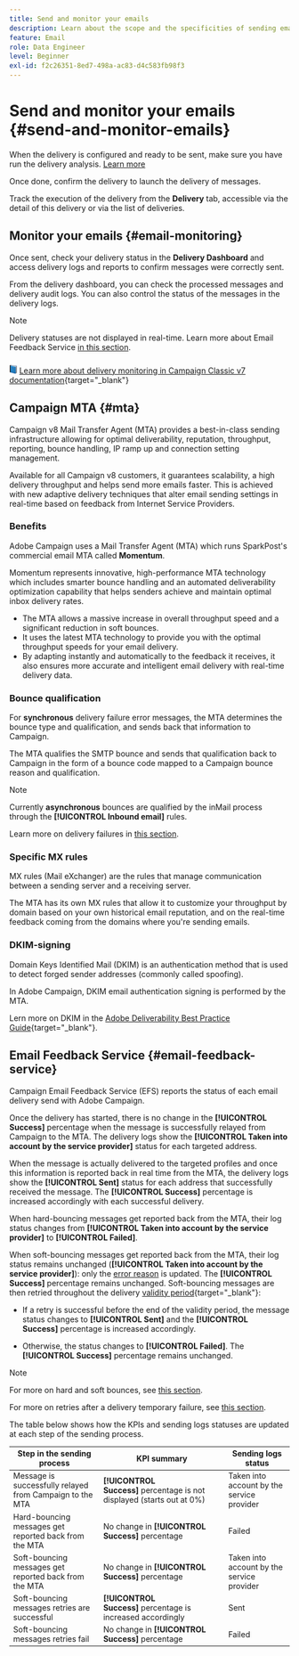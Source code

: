 ```yaml
---
title: Send and monitor your emails
description: Learn about the scope and the specificities of sending emails with Adobe Campaign
feature: Email
role: Data Engineer
level: Beginner
exl-id: f2c26351-8ed7-498a-ac83-d4c583fb98f3
---
```


# Send and monitor your emails  {#send-and-monitor-emails}

When the delivery is configured and ready to be sent, make sure you have run the delivery analysis. [Learn more](delivery-analysis.md)

Once done, confirm the delivery to launch the delivery of messages.

Track the execution of the delivery from the **Delivery** tab, accessible via the detail of this delivery or via the list of deliveries.

## Monitor your emails {#email-monitoring}

Once sent, check your delivery status in the **Delivery Dashboard** and access delivery logs and reports to confirm messages were correctly sent.

From the delivery dashboard, you can check the processed messages and delivery audit logs. You can also control the status of the messages in the delivery logs.

>[!NOTE]
>
>Delivery statuses are not displayed in real-time. Learn more about Email Feedback Service [in this section](#email-feedback-service).


![](../assets/do-not-localize/book.png) [Learn more about delivery monitoring in Campaign Classic v7 documentation](https://experienceleague.adobe.com/docs/campaign-classic/using/sending-messages/key-steps-when-creating-a-delivery/delivery-bestpractices/track-and-monitor.html){target="_blank"}

## Campaign MTA {#mta}

Campaign v8 Mail Transfer Agent (MTA) provides a best-in-class sending infrastructure allowing for optimal deliverability, reputation, throughput, reporting, bounce handling, IP ramp up and connection setting management.

Available for all Campaign v8 customers, it guarantees scalability, a high delivery throughput and helps send more emails faster. This is achieved with new adaptive delivery techniques that alter email sending settings in real-time based on feedback from Internet Service Providers.

### Benefits

Adobe Campaign uses a Mail Transfer Agent (MTA) which runs SparkPost's commercial email MTA called **Momentum**.

Momentum represents innovative, high-performance MTA technology which includes smarter bounce handling and an automated deliverability optimization capability that helps senders achieve and maintain optimal inbox delivery rates.

* The MTA allows a massive increase in overall throughput speed and a significant reduction in soft bounces.
* It uses the latest MTA technology to provide you with the optimal throughput speeds for your email delivery.
* By adapting instantly and automatically to the feedback it receives, it also ensures more accurate and intelligent email delivery with real-time delivery data.

### Bounce qualification

For **synchronous** delivery failure error messages, the MTA determines the bounce type and qualification, and sends back that information to Campaign.

The MTA qualifies the SMTP bounce and sends that qualification back to Campaign in the form of a bounce code mapped to a Campaign bounce reason and qualification.

>[!NOTE]
>
>Currently **asynchronous** bounces are qualified by the inMail process through the **[!UICONTROL Inbound email]** rules. 

Learn more on delivery failures in [this section](delivery-failures.md).


### Specific MX rules

MX rules (Mail eXchanger) are the rules that manage communication between a sending server and a receiving server.

The MTA has its own MX rules that allow it to customize your throughput by domain based on your own historical email reputation, and on the real-time feedback coming from the domains where you're sending emails.

### DKIM-signing

Domain Keys Identified Mail (DKIM) is an authentication method that is used to detect forged sender addresses (commonly called spoofing). 

In Adobe Campaign, DKIM email authentication signing is performed by the MTA.

Lern more on DKIM in the [Adobe Deliverability Best Practice Guide](https://experienceleague.adobe.com/docs/deliverability-learn/deliverability-best-practice-guide/transition-process/infrastructure.html#authentication){target="_blank"}.

## Email Feedback Service {#email-feedback-service}

Campaign Email Feedback Service (EFS) reports the status of each email delivery send with Adobe Campaign.

Once the delivery has started, there is no change in the **[!UICONTROL Success]** percentage when the message is successfully relayed from Campaign to the MTA. The delivery logs show the **[!UICONTROL Taken into account by the service provider]** status for each targeted address.

When the message is actually delivered to the targeted profiles and once this information is reported back in real time from the MTA, the delivery logs show the **[!UICONTROL Sent]** status for each address that successfully received the message. The **[!UICONTROL Success]** percentage is increased accordingly with each successful delivery.

When hard-bouncing messages get reported back from the MTA, their log status changes from **[!UICONTROL Taken into account by the service provider]** to **[!UICONTROL Failed]**<!-- and the **[!UICONTROL Bounces + errors]** percentage is increased accordingly-->.

When soft-bouncing messages get reported back from the MTA, their log status remains unchanged (**[!UICONTROL Taken into account by the service provider]**): only the [error reason](delivery-failures.md#delivery-failure-reasons) is updated<!-- and the **[!UICONTROL Bounces + errors]** percentage is increased accordingly-->. The **[!UICONTROL Success]** percentage remains unchanged. Soft-bouncing messages are then retried throughout the delivery [validity period](https://experienceleague.adobe.com/docs/campaign-classic/using/sending-messages/key-steps-when-creating-a-delivery/steps-sending-the-delivery.html#defining-validity-period){target="_blank"}:

* If a retry is successful before the end of the validity period, the message status changes to **[!UICONTROL Sent]** and the **[!UICONTROL Success]** percentage is increased accordingly.

* Otherwise, the status changes to **[!UICONTROL Failed]**. The **[!UICONTROL Success]** <!--and **[!UICONTROL Bounces + errors]** -->percentage remains unchanged.
  
>[!NOTE]
>
>For more on hard and soft bounces, see [this section](delivery-failures.md#delivery-failure-reasons).
>
>For more on retries after a delivery temporary failure, see [this section](delivery-failures.md#retries).

The table below shows how the KPIs and sending logs statuses are updated at each step of the sending process.

| Step in the sending process  | KPI summary | Sending logs status |
|--- |--- |--- |
| Message is successfully relayed from Campaign to the MTA | **[!UICONTROL Success]** percentage is not displayed (starts out at 0%) | Taken into account by the service provider |
| Hard-bouncing messages get reported back from the MTA | No change in **[!UICONTROL Success]** percentage | Failed |
| Soft-bouncing messages get reported back from the MTA | No change in **[!UICONTROL Success]** percentage | Taken into account by the service provider |
| Soft-bouncing messages retries are successful | **[!UICONTROL Success]** percentage is increased accordingly | Sent |
| Soft-bouncing messages retries fail |  No change in **[!UICONTROL Success]** percentage  | Failed |
